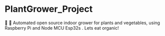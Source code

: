 # PlantGrower_Project
 :seedling: :tomato:  Automated open source indoor grower for plants and vegetables, using Raspberry Pi and Node MCU Esp32s . Lets eat organic!
